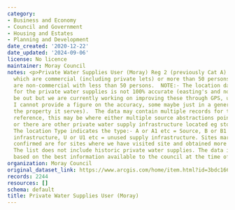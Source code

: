 ```yaml
---
category:
- Business and Economy
- Council and Government
- Housing and Estates
- Planning and Development
date_created: '2020-12-22'
date_updated: '2024-09-06'
license: No licence
maintainer: Moray Council
notes: <p>Private Water Supplies User (Moray) Reg 2 (previously Cat A) are supplies
  which are commercial (including private lets) or more than 50 persons Category B
  are non-commercial with less than 50 persons.  NOTE:- The location data we hold
  for the private water supplies is not 100% accurate (easting's and northing's can
  be out but we are currently working on improving these through GPS, unfortunately
  I cannot provide a figure on the accuracy, some maybe just in a general area of
  the property it serves).  The data may contain multiple records for the same source
  reference, this may be where either multiple source abstractions points are located
  or there are other private water supply infrastructure located eg storage tanks.
  The location Type indicates the type:- A or A1 etc = Source, B or B1 etc = supply
  infrastructure, U or U1 etc = unused supply infrastructure. Sites marked with "Y"
  confirmed are for sites where we have visited site and obtained more accurate locations.
  The list does not include historic private water supplies. The data is provided
  based on the best information available to the council at the time of writing.</p>
organization: Moray Council
original_dataset_link: https://www.arcgis.com/home/item.html?id=3bdc1668ba8a4140ae2a18f246621b9e
records: 2244
resources: []
schema: default
title: Private Water Supplies User (Moray)
---
```

